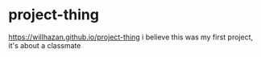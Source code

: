 # project-thing
https://willhazan.github.io/project-thing
i believe this was my first project, it's about a classmate
